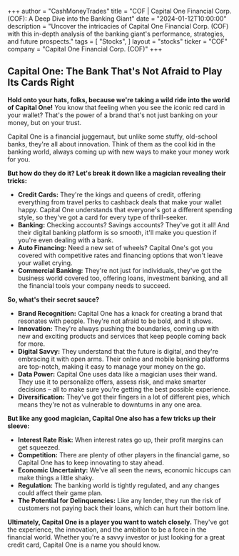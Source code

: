 +++
author = "CashMoneyTrades"
title = "COF |  Capital One Financial Corp. (COF): A Deep Dive into the Banking Giant"
date = "2024-01-12T10:00:00"
description = "Uncover the intricacies of Capital One Financial Corp. (COF) with this in-depth analysis of the banking giant's performance, strategies, and future prospects."
tags = [
"Stocks",
]
layout = "stocks"
ticker = "COF"
company = "Capital One Financial Corp. (COF)"
+++
        


## Capital One: The Bank That's Not Afraid to Play Its Cards Right

**Hold onto your hats, folks, because we're taking a wild ride into the world of Capital One!** You know that feeling when you see the iconic red card in your wallet?  That's the power of a brand that's not just banking on your money, but on your trust.

Capital One is a financial juggernaut, but unlike some stuffy, old-school banks, they're all about innovation.  Think of them as the cool kid in the banking world, always coming up with new ways to make your money work for you. 

**But how do they do it? Let's break it down like a magician revealing their tricks:**

* **Credit Cards:**  They're the kings and queens of credit, offering everything from travel perks to cashback deals that make your wallet happy.  Capital One understands that everyone's got a different spending style, so they've got a card for every type of thrill-seeker.
* **Banking:** Checking accounts? Savings accounts? They've got it all! And their digital banking platform is so smooth, it'll make you question if you're even dealing with a bank. 
* **Auto Financing:** Need a new set of wheels? Capital One's got you covered with competitive rates and financing options that won't leave your wallet crying.
* **Commercial Banking:**  They're not just for individuals, they've got the business world covered too, offering loans, investment banking, and all the financial tools your company needs to succeed.

**So, what's their secret sauce?**

* **Brand Recognition:**  Capital One has a knack for creating a brand that resonates with people. They're not afraid to be bold, and it shows.
* **Innovation:** They're always pushing the boundaries, coming up with new and exciting products and services that keep people coming back for more.
* **Digital Savvy:**  They understand that the future is digital, and they're embracing it with open arms. Their online and mobile banking platforms are top-notch, making it easy to manage your money on the go.
* **Data Power:**  Capital One uses data like a magician uses their wand. They use it to personalize offers, assess risk, and make smarter decisions – all to make sure you're getting the best possible experience. 
* **Diversification:** They've got their fingers in a lot of different pies, which means they're not as vulnerable to downturns in any one area.  

**But like any good magician, Capital One also has a few tricks up their sleeve:**

* **Interest Rate Risk:**  When interest rates go up, their profit margins can get squeezed. 
* **Competition:**  There are plenty of other players in the financial game, so Capital One has to keep innovating to stay ahead.
* **Economic Uncertainty:**  We've all seen the news, economic hiccups can make things a little shaky. 
* **Regulation:**  The banking world is tightly regulated, and any changes could affect their game plan.
* **The Potential for Delinquencies:**  Like any lender, they run the risk of customers not paying back their loans, which can hurt their bottom line. 

**Ultimately, Capital One is a player you want to watch closely.**  They've got the experience, the innovation, and the ambition to be a force in the financial world. Whether you're a savvy investor or just looking for a great credit card, Capital One is a name you should know. 

        